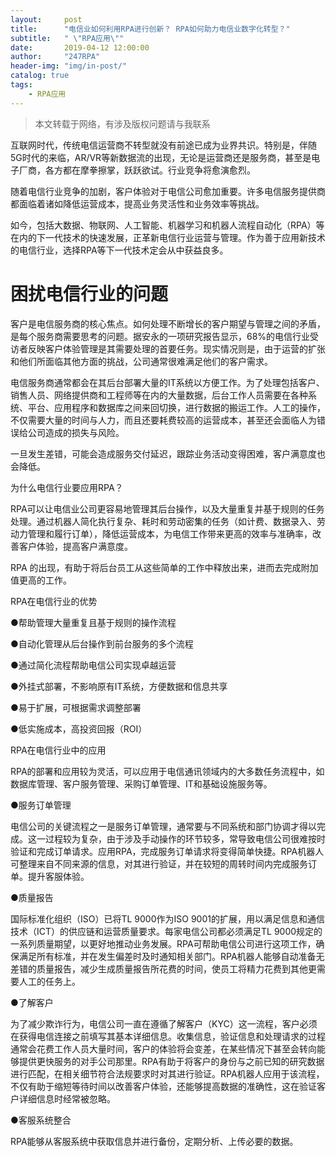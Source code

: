 ```yaml
---
layout:     post
title:      "电信业如何利用RPA进行创新？ RPA如何助力电信业数字化转型？"
subtitle:   " \"RPA应用\""
date:       2019-04-12 12:00:00
author:     "247RPA"
header-img: "img/in-post/"
catalog: true
tags:
    - RPA应用
---
```


>本文转载于网络，有涉及版权问题请与我联系

互联网时代，传统电信运营商不转型就没有前途已成为业界共识。特别是，伴随5G时代的来临，AR/VR等新数据流的出现，无论是运营商还是服务商，甚至是电子厂商，各方都在摩拳擦掌，跃跃欲试。行业竞争将愈演愈烈。

随着电信行业竞争的加剧，客户体验对于电信公司愈加重要。许多电信服务提供商都面临着诸如降低运营成本，提高业务灵活性和业务效率等挑战。

如今，包括大数据、物联网、人工智能、机器学习和机器人流程自动化（RPA）等在内的下一代技术的快速发展，正革新电信行业运营与管理。作为善于应用新技术的电信行业，选择RPA等下一代技术定会从中获益良多。

# 困扰电信行业的问题
客户是电信服务商的核心焦点。如何处理不断增长的客户期望与管理之间的矛盾，是每个服务商需要思考的问题。据安永的一项研究报告显示，68%的电信行业受访者反映客户体验管理是其需要处理的首要任务。现实情况则是，由于运营的扩张和他们所面临其他方面的挑战，公司通常很难满足他们的客户需求。

电信服务商通常都会在其后台部署大量的IT系统以方便工作。为了处理包括客户、销售人员、网络提供商和工程师等在内的大量数据，后台工作人员需要在各种系统、平台、应用程序和数据库之间来回切换，进行数据的搬运工作。人工的操作，不仅需要大量的时间与人力，而且还要耗费较高的运营成本，甚至还会面临人为错误给公司造成的损失与风险。

一旦发生差错，可能会造成服务交付延迟，跟踪业务活动变得困难，客户满意度也会降低。

为什么电信行业要应用RPA？

RPA可以让电信业公司更容易地管理其后台操作，以及大量重复并基于规则的任务处理。通过机器人简化执行复杂、耗时和劳动密集的任务（如计费、数据录入、劳动力管理和履行订单），降低运营成本，为电信工作带来更高的效率与准确率，改善客户体验，提高客户满意度。

RPA 的出现，有助于将后台员工从这些简单的工作中释放出来，进而去完成附加值更高的工作。

RPA在电信行业的优势

●帮助管理大量重复且基于规则的操作流程

●自动化管理从后台操作到前台服务的多个流程

●通过简化流程帮助电信公司实现卓越运营

●外挂式部署，不影响原有IT系统，方便数据和信息共享

●易于扩展，可根据需求调整部署

●低实施成本，高投资回报（ROI）

RPA在电信行业中的应用

RPA的部署和应用较为灵活，可以应用于电信通讯领域内的大多数任务流程中，如数据库管理、客户服务管理、采购订单管理、IT和基础设施服务等。

●服务订单管理

电信公司的关键流程之一是服务订单管理，通常要与不同系统和部门协调才得以完成。这一过程较为复杂，由于涉及手动操作的环节较多，常导致电信公司很难按时验证和完成订单请求。应用RPA，完成服务订单请求将变得简单快捷。RPA机器人可整理来自不同来源的信息，对其进行验证，并在较短的周转时间内完成服务订单。提升客服体验。

●质量报告

国际标准化组织（ISO）已将TL 9000作为ISO 9001的扩展，用以满足信息和通信技术（ICT）的供应链和运营质量要求。每家电信公司都必须满足TL 9000规定的一系列质量期望，以更好地推动业务发展。RPA可帮助电信公司进行这项工作，确保满足所有标准，并在发生偏差时及时通知相关部门。RPA机器人能够自动准备无差错的质量报告，减少生成质量报告所花费的时间，使员工将精力花费到其他更需要人工的任务上。

●了解客户

为了减少欺诈行为，电信公司一直在遵循了解客户（KYC）这一流程，客户必须在获得电信连接之前填写其基本详细信息。收集信息，验证信息和处理请求的过程通常会花费工作人员大量时间，客户的体验将会变差，在某些情况下甚至会转向能够提供更快服务的对手公司那里。RPA有助于将客户的身份与之前已知的研究数据进行匹配，在相关细节符合法规要求时对其进行验证。RPA机器人应用于该流程，不仅有助于缩短等待时间以改善客户体验，还能够提高数据的准确性，这在验证客户详细信息时经常被忽略。

●客服系统整合

RPA能够从客服系统中获取信息并进行备份，定期分析、上传必要的数据。








